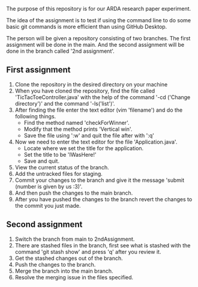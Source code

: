 
The purpose of this repository is for our ARDA research paper experiment.

The idea of the assignment is to test if using the command line to do some basic git commands is more efficient than using GitHub Desktop.

The person will be given a repository consisting of two branches. The first assignment will be done in the main. And the second assignment will be done in the branch called '2nd assignment'.

<h2> First assignment </h2>

1) Clone the repository in the desired directory on your machine
2) When you have cloned the repository, find the file called 'TicTacToeController.java' with the help of the command '-cd ('Change directory')' and the command '-ls('list')'.
3) After finding the file enter the text editor (vim 'filename') and do the following things.
    - Find the method named 'checkForWinner'.
    - Modify that the method prints 'Vertical win'.
    - Save the file using ':w' and quit the file after with ':q'
4) Now we need to enter the text editor for the file 'Application.java'.
    - Locate where we set the title for the application.
    - Set the title to be 'IWasHere!'
    - Save and quit.
5) View the current status of the branch. 
6) Add the untracked files for staging.
7) Commit your changes to the branch and give it the message 'submit (number is given by us :3)'.
8) And then push the changes to the main branch.
9) After you have pushed the changes to the branch revert the changes to the commit you just made.

<h2> Second assignment </h2>

1) Switch the branch from main to 2ndAssignment.
2) There are stashed files in the branch, first see what is stashed with the command 'git stash show' and press 'q' after you review it.
3) Get the stashed changes out of the branch.
4) Push the changes to the branch.
5) Merge the branch into the main branch.
6) Resolve the merging issue in the files specified.


